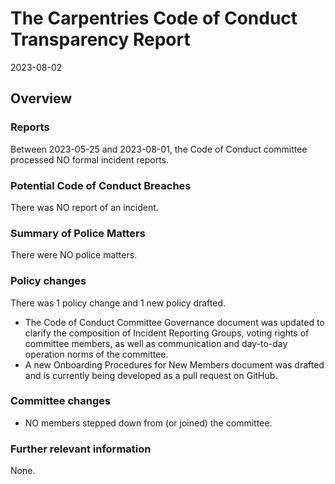 # The Carpentries Code of Conduct Transparency Report

2023-08-02

## Overview

### Reports

Between 2023-05-25 and 2023-08-01, the Code of Conduct committee processed NO formal incident reports. 

### Potential Code of Conduct Breaches

There was NO report of an incident.

### Summary of Police Matters

There were NO police matters.

### Policy changes

There was 1 policy change and 1 new policy drafted.  
- The Code of Conduct Committee Governance document was updated to clarify the composition of Incident Reporting Groups, voting rights of committee members, as well as communication and day-to-day operation norms of the committee. 
- A new Onboarding Procedures for New Members document was drafted and is currently being developed as a pull request on GitHub. 
 
### Committee changes

- NO members stepped down from (or joined) the committee.

### Further relevant information

None.
